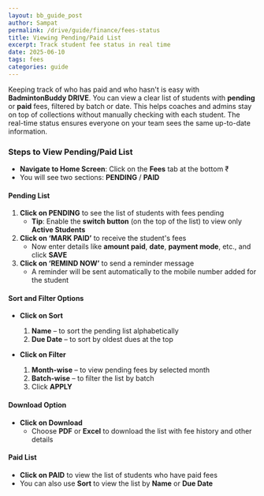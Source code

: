 ```yaml
---
layout: bb_guide_post
author: Sampat
permalink: /drive/guide/finance/fees-status
title: Viewing Pending/Paid List
excerpt: Track student fee status in real time
date: 2025-06-10
tags: fees
categories: guide
---
```


Keeping track of who has paid and who hasn't is easy with **BadmintonBuddy DRIVE**. You can view a clear list of students with **pending** or **paid** fees, filtered by batch or date. This helps coaches and admins stay on top of collections without manually checking with each student. The real-time status ensures everyone on your team sees the same up-to-date information.

### Steps to View Pending/Paid List

- **Navigate to Home Screen**: Click on the **Fees** tab at the bottom ₹  
- You will see two sections: **PENDING** / **PAID**

#### Pending List

1. **Click on PENDING** to see the list of students with fees pending  
   - **Tip**: Enable the **switch button** (on the top of the list) to view only **Active Students**
2. **Click on ‘MARK PAID’** to receive the student's fees  
   - Now enter details like **amount paid**, **date**, **payment mode**, etc., and click **SAVE**
3. **Click on ‘REMIND NOW’** to send a reminder message  
   - A reminder will be sent automatically to the mobile number added for the student

#### Sort and Filter Options

- **Click on Sort**
    1. **Name** – to sort the pending list alphabetically  
    2. **Due Date** – to sort by oldest dues at the top  

- **Click on Filter**
    1. **Month-wise** – to view pending fees by selected month  
    2. **Batch-wise** – to filter the list by batch  
    3. Click **APPLY**

#### Download Option

- **Click on Download**
    - Choose **PDF** or **Excel** to download the list with fee history and other details

#### Paid List

- **Click on PAID** to view the list of students who have paid fees  
- You can also use **Sort** to view the list by **Name** or **Due Date**

